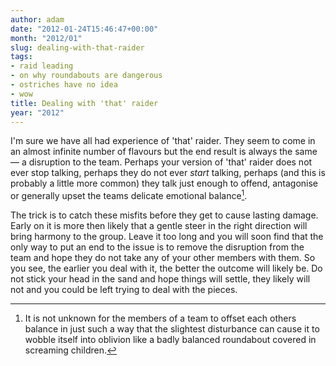 ```yaml
---
author: adam
date: "2012-01-24T15:46:47+00:00"
month: "2012/01"
slug: dealing-with-that-raider
tags:
- raid leading
- on why roundabouts are dangerous
- ostriches have no idea
- wow
title: Dealing with 'that' raider
year: "2012"
---
```


I'm sure we have all had experience of 'that' raider. They seem to come in an almost infinite number of flavours but the end result is always the same — a disruption to the team. Perhaps your version of 'that' raider does not ever stop talking, perhaps they do not ever _start_ talking, perhaps (and this is probably a little more common) they talk just enough to offend, antagonise or generally upset the teams delicate emotional balance[^1].

<!--more-->

The trick is to catch these misfits before they get to cause lasting damage. Early on it is more then likely that a gentle steer in the right direction will bring harmony to the group. Leave it too long and you will soon find that the only way to put an end to the issue is to remove the disruption from the team and hope they do not take any of your other members with them. So you see, the earlier you deal with it, the better the outcome will likely be. Do not stick your head in the sand and hope things will settle, they likely will not and you could be left trying to deal with the pieces.

[^1]: It is not unknown for the members of a team to offset each others balance in just such a way that the slightest disturbance can cause it to wobble itself into oblivion like a badly balanced roundabout covered in screaming children.